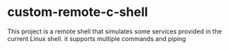 # custom-remote-c-shell
 This project is a remote shell that simulates some services provided in the current Linux shell. it supports multiple commands and piping
